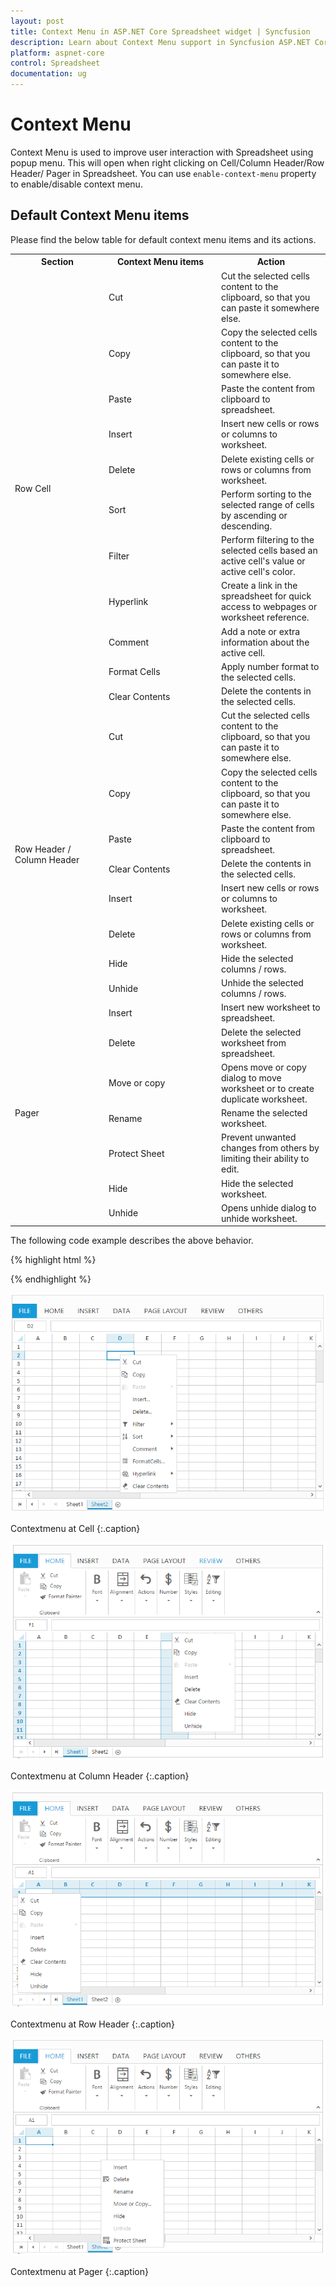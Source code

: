 ```yaml
---
layout: post
title: Context Menu in ASP.NET Core Spreadsheet widget | Syncfusion
description: Learn about Context Menu support in Syncfusion ASP.NET Core Spreadsheet control and more details.
platform: aspnet-core
control: Spreadsheet
documentation: ug
---
```


# Context Menu

Context Menu is used to improve user interaction with Spreadsheet using popup menu. This will open when right clicking on Cell/Column Header/Row Header/ Pager in Spreadsheet. You can use `enable-context-menu` property to enable/disable context menu. 

## Default Context Menu items

Please find the below table for default context menu items and its actions.

<table>
    <colgroup><col width= "150px"/><col width = "180px"/></colgroup>
    <tr><th>Section<br/></th><th>Context Menu items<br/></th><th>Action<br/></th></tr>
    <tr><td rowspan = "11">Row Cell<br/></td><td>Cut<br/></td><td>Cut the selected cells content to the clipboard, so that you can paste it somewhere else.<br/></td></tr>
    <tr><td>Copy <br/></td><td>Copy the selected cells content to the clipboard, so that you can paste it to somewhere else.<br/></td></tr>
    <tr><td>Paste<br/></td><td>Paste the content from clipboard to spreadsheet.<br/></td></tr>
    <tr><td>Insert<br/></td><td>Insert new cells or rows or columns to worksheet.<br/></td></tr>
    <tr><td>Delete<br/></td><td>Delete existing cells or rows or columns from worksheet.<br/></td></tr>
    <tr><td>Sort<br/></td><td>Perform sorting to the selected range of cells by ascending or descending.<br/></td></tr>
    <tr><td>Filter<br/></td><td>Perform filtering to the selected cells based an active cell's value or active cell's color.<br/></td></tr>
    <tr><td>Hyperlink<br/></td><td>Create a link in the spreadsheet for quick access to webpages or worksheet reference.<br/></td></tr>
    <tr><td>Comment<br/></td><td>Add a note or extra information about the active cell.<br/></td></tr>
    <tr><td>Format Cells<br/></td><td>Apply number format to the selected cells.<br/></td></tr>
    <tr><td>Clear Contents<br/></td><td>Delete the contents in the selected cells.<br/></td></tr>
    <tr><td rowspan = "8">Row Header / Column Header<br/></td><td>Cut<br/></td><td>Cut the selected cells content to the clipboard, so that you can paste it to somewhere else.<br/></td></tr>
    <tr><td>Copy <br/></td><td>Copy the selected cells content to the clipboard, so that you can paste it to somewhere else.<br/></td></tr>
    <tr><td>Paste<br/></td><td>Paste the content from clipboard to spreadsheet.<br/></td></tr>
    <tr><td>Clear Contents<br/></td><td>Delete the contents in the selected cells.<br/></td></tr>
    <tr><td>Insert<br/></td><td>Insert new cells or rows or columns to worksheet.<br/></td></tr>
    <tr><td>Delete<br/></td><td>Delete existing cells or rows or columns from worksheet.<br/></td></tr>
    <tr><td>Hide<br/></td><td>Hide the selected columns / rows.<br/></td></tr>
    <tr><td>Unhide<br/></td><td>Unhide the selected columns / rows.<br/></td></tr>
    <tr><td rowspan = "7">Pager<br/></td><td>Insert<br/></td><td>Insert new worksheet to spreadsheet.<br/></td></tr>
    <tr><td>Delete<br/></td><td>Delete the selected worksheet from spreadsheet.<br/></td></tr>
    <tr><td>Move or copy<br/></td><td>Opens move or copy dialog to move worksheet or to create duplicate worksheet.<br/></td></tr>
    <tr><td>Rename<br/></td><td>Rename the selected worksheet.<br/></td></tr>
    <tr><td>Protect Sheet<br/></td><td>Prevent unwanted changes from others by limiting their ability to edit.<br/></td></tr>
    <tr><td>Hide <br/></td><td>Hide the selected worksheet.<br/></td></tr>
    <tr><td>Unhide<br/></td><td>Opens unhide dialog to unhide worksheet.<br/></td></tr>
</table>

The following code example describes the above behavior.

{% highlight html %}

<ej-spread-sheet id="Spreadsheet" enable-context-menu ="true"></ej-spread-sheet>

{% endhighlight %}

![Context Menu at cell](Context-Menu_images/context-menu_img1.png)

Contextmenu at Cell
{:.caption}


![Context Menu at column header](Context-Menu_images/context-menu_img2.png)

Contextmenu at Column Header
{:.caption}

![Context Menu at row header](Context-Menu_images/context-menu_img3.png)

Contextmenu at Row Header
{:.caption}

![Context Menu at pager](Context-Menu_images/context-menu_img4.png)

Contextmenu at Pager
{:.caption}
